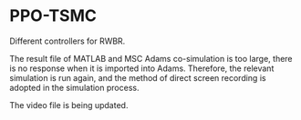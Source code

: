 # PPO-TSMC
Different controllers for RWBR.

The result file of MATLAB and MSC Adams co-simulation is too large, there is no response when it is imported into Adams. Therefore, the relevant simulation is run again, and the method of direct screen recording is adopted in the simulation process.

The video file is being updated.
